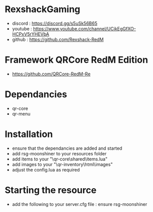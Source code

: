 # RexshackGaming
- discord : https://discord.gg/s5uSk56B65
- youtube : https://www.youtube.com/channel/UCikEgGfXO-HCPxV5rYHEVbA
- github : https://github.com/Rexshack-RedM

# Framework QRCore RedM Edition
- https://github.com/QRCore-RedM-Re

# Dependancies
- qr-core
- qr-menu

# Installation
- ensure that the dependancies are added and started
- add rsg-moonshiner to your resources folder
- add items to your "\qr-core\shared\items.lua"
- add images to your "\qr-inventory\html\images"
- adjust the config.lua as required

# Starting the resource
- add the following to your server.cfg file : ensure rsg-moonshiner